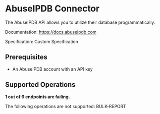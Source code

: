 # AbuseIPDB Connector
The AbuseIPDB API allows you to utilize their database programmatically.

Documentation: https://docs.abuseipdb.com

Specification: Custom Specification

## Prerequisites

+ An AbuseIPDB account with an API key

## Supported Operations
**1 out of 6 endpoints are failing.**

The following operations are not supported:
BULK-REPORT